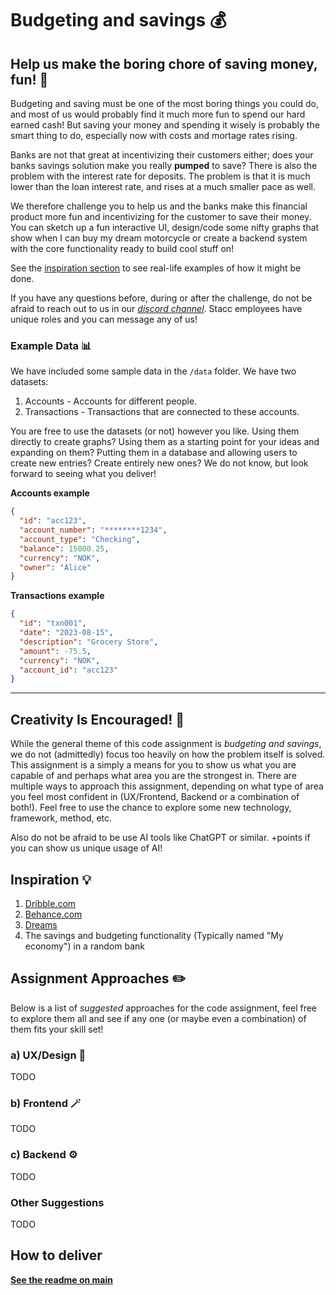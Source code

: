 # Budgeting and savings 💰

## Help us make the boring chore of saving money, fun! 💸

Budgeting and saving must be one of the most boring things you could do, and most of us would probably find it much more fun to spend our hard earned cash! But saving your money and spending it wisely is probably the smart thing to do, especially now with costs and mortage rates rising.

Banks are not that great at incentivizing their customers either; does your banks savings solution make you really **pumped** to save? There is also the problem with the interest rate for deposits. The problem is that it is much lower than the loan interest rate, and rises at a much smaller pace as well.

We therefore challenge you to help us and the banks make this financial product more fun and incentivizing for the customer to save their money.
You can sketch up a fun interactive UI, design/code some nifty graphs that show when I can buy my dream motorcycle or create a backend system with the core functionality ready to build cool stuff on!

See the [inspiration section](#inspiration) to see real-life examples of how it might be done.

If you have any questions before, during or after the challenge, do not be afraid to reach out to us in our _[discord channel](https://discord.gg/s2RyPJvBqQ)_. Stacc employees have unique roles and you can message any of us!

### Example Data 📊

We have included some sample data in the `/data` folder. We have two datasets:

1. Accounts - Accounts for different people.
2. Transactions - Transactions that are connected to these accounts.

You are free to use the datasets (or not) however you like. Using them directly to create graphs? Using them as a starting point for your ideas and expanding on them? Putting them in a database and allowing users to create new entries? Create entirely new ones? We do not know, but look forward to seeing what you deliver!

**Accounts example**

```json
{
  "id": "acc123",
  "account_number": "********1234",
  "account_type": "Checking",
  "balance": 15000.25,
  "currency": "NOK",
  "owner": "Alice"
}
```

**Transactions example**

```json
{
  "id": "txn001",
  "date": "2023-08-15",
  "description": "Grocery Store",
  "amount": -75.5,
  "currency": "NOK",
  "account_id": "acc123"
}
```

---

## Creativity Is Encouraged! 🌟

While the general theme of this code assignment is _budgeting and savings_, we do not (admittedly) focus too heavily on how the problem itself is solved. This assignment is a simply a means for you to show us what you are capable of and perhaps what area you are the strongest in. There are multiple ways to approach this assignment, depending on what type of area you feel most confident in (UX/Frontend, Backend or a combination of both!). Feel free to use the chance to explore some new technology, framework, method, etc.

Also do not be afraid to be use AI tools like ChatGPT or similar. +points if you can show us unique usage of AI!

## Inspiration 💡

1. [Dribble.com](https://dribbble.com/search/savings)
2. [Behance.com](https://www.behance.net/?tracking_source=typeahead_search_direct&search=savings)
3. [Dreams](https://www.getdreams.com/no/)
4. The savings and budgeting functionality (Typically named "My economy") in a random bank

## Assignment Approaches ✏️

Below is a list of _suggested_ approaches for the code assignment, feel free to explore them all and see if any one (or maybe even a combination) of them fits your skill set!

### a) UX/Design 🎨

TODO

### b) Frontend 🪄

TODO

### c) Backend ⚙️

TODO

### Other Suggestions

TODO

## How to deliver

[**See the readme on main**](https://github.com/stacc/stacc-challenge-public/blob/main/readme.md)
